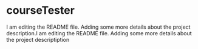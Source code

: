 # courseTester
I am editing the README file. Adding some more details about the project description.I am editing the README file. Adding some more details about the project descriptiption
